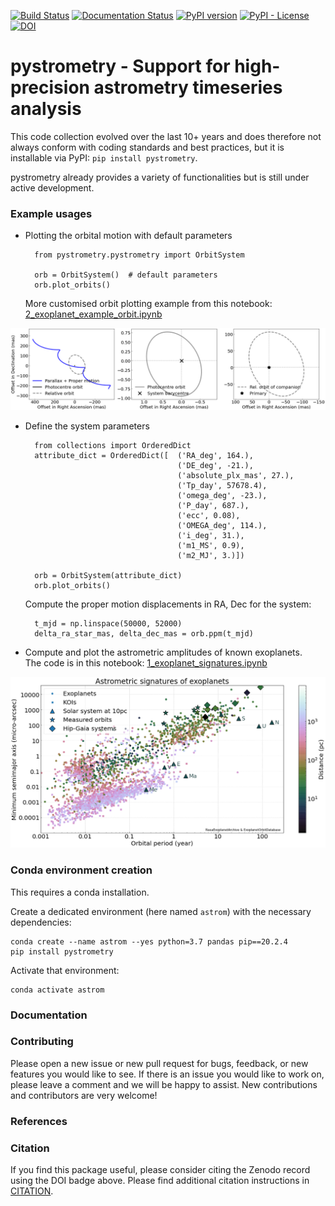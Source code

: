 [![Build Status](https://travis-ci.org/Johannes-Sahlmann/pystrometry.svg?branch=master)](https://travis-ci.org/Johannes-Sahlmann/pystrometry)
[![Documentation Status](https://readthedocs.org/projects/pystrometry/badge/?version=latest)](https://pystrometry.readthedocs.io/en/latest/?badge=latest)
[![PyPI version](https://badge.fury.io/py/pystrometry.svg)](https://badge.fury.io/py/pystrometry)
[![PyPI - License](https://img.shields.io/pypi/l/Django.svg)](https://github.com/Johannes-Sahlmann/pystrometry/blob/master/LICENSE.rst)
[![DOI](https://zenodo.org/badge/172252669.svg)](https://zenodo.org/badge/latestdoi/172252669)

# pystrometry  -  Support for high-precision astrometry timeseries analysis

This code collection evolved over the last 10+ years and does therefore not always conform with coding 
standards and best practices, but it is installable via PyPI: `pip install pystrometry`. 

pystrometry already provides a variety of functionalities but is still 
under active development.


### Example usages
- Plotting the orbital motion with default parameters   
        
        from pystrometry.pystrometry import OrbitSystem 
                
        orb = OrbitSystem()  # default parameters
        orb.plot_orbits()    
    More customised orbit plotting example from this notebook: [2_exoplanet_example_orbit.ipynb](notebooks/2_exoplanet_example_orbit.ipynb_)  
<p align="center">
  <img src="notebooks/figures/example_orbit.png" width="800"/>
</p>

- Define the system parameters

        from collections import OrderedDict
        attribute_dict = OrderedDict([  ('RA_deg', 164.), 
                                        ('DE_deg', -21.),
                                        ('absolute_plx_mas', 27.), 
                                        ('Tp_day', 57678.4), 
                                        ('omega_deg', -23.),
                                        ('P_day', 687.), 
                                        ('ecc', 0.08), 
                                        ('OMEGA_deg', 114.),
                                        ('i_deg', 31.), 
                                        ('m1_MS', 0.9),
                                        ('m2_MJ', 3.)])
                                        
        orb = OrbitSystem(attribute_dict)
        orb.plot_orbits() 

    Compute the proper motion displacements in RA, Dec for the system:
    
        t_mjd = np.linspace(50000, 52000)
        delta_ra_star_mas, delta_dec_mas = orb.ppm(t_mjd)

- Compute and plot the astrometric amplitudes of known exoplanets.  
The code is in this notebook: [1_exoplanet_signatures.ipynb](notebooks/1_exoplanet_signatures.ipynb_)  
<p align="center">
  <img src="notebooks/figures/nasa_True_True_astrometry_signatures.png" width="800"/>
</p>



### Conda environment creation
This requires a conda installation.

Create a dedicated environment (here named `astrom`) with the necessary dependencies:

    conda create --name astrom --yes python=3.7 pandas pip==20.2.4
    pip install pystrometry
    
Activate that environment: 

    conda activate astrom


### Documentation


### Contributing
Please open a new issue or new pull request for bugs, feedback, or new features you would like to see. If there is an issue you would like to work on, please leave a comment and we will be happy to assist. New contributions and contributors are very welcome!   
 
### References

### Citation
If you find this package useful, please consider citing the Zenodo record using the DOI badge above.
Please find additional citation instructions in [CITATION](CITATION). 


